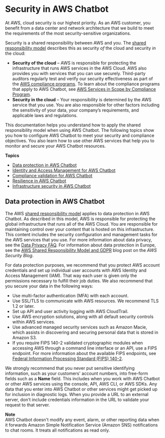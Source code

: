 # Security in AWS Chatbot<a name="security"></a>

 At AWS, cloud security is our highest priority\. As an AWS customer, you benefit from a data center and network architecture that we build to meet the requirements of the most security\-sensitive organizations\.

Security is a shared responsibility between AWS and you\. The [shared responsibility model](http://aws.amazon.com/compliance/shared-responsibility-model/) describes this as security *of* the cloud and security *in* the cloud:
+ **Security of the cloud** – AWS is responsible for protecting the infrastructure that runs AWS services in the AWS Cloud\. AWS also provides you with services that you can use securely\. Third\-party auditors regularly test and verify our security effectiveness as part of the [AWS compliance programs](http://aws.amazon.com/compliance/programs/)\. To learn about the compliance programs that apply to AWS Chatbot, see [AWS Services in Scope by Compliance Program](http://aws.amazon.com/compliance/services-in-scope/)\.
+ **Security in the cloud** – Your responsibility is determined by the AWS service that you use\. You are also responsible for other factors including the sensitivity of your data, your company’s requirements, and applicable laws and regulations\. 

This documentation helps you understand how to apply the shared responsibility model when using AWS Chatbot\. The following topics show you how to configure AWS Chatbot to meet your security and compliance objectives\. You also learn how to use other AWS services that help you to monitor and secure your AWS Chatbot resources\. 

**Topics**
+ [Data protection in AWS Chatbot](#per-service-security)
+ [Identity and Access Management for AWS Chatbot](security-iam.md)
+ [Compliance validation for AWS Chatbot](chatbot-compliance.md)
+ [Resilience in AWS Chatbot](disaster-recovery-resiliency.md)
+ [Infrastructure security in AWS Chatbot](infrastructure-security.md)

## Data protection in AWS Chatbot<a name="per-service-security"></a>

The AWS [shared responsibility model](http://aws.amazon.com/compliance/shared-responsibility-model/) applies to data protection in AWS Chatbot\. As described in this model, AWS is responsible for protecting the global infrastructure that runs all of the AWS Cloud\. You are responsible for maintaining control over your content that is hosted on this infrastructure\. This content includes the security configuration and management tasks for the AWS services that you use\. For more information about data privacy, see the [Data Privacy FAQ](http://aws.amazon.com/compliance/data-privacy-faq)\. For information about data protection in Europe, see the [AWS Shared Responsibility Model and GDPR](http://aws.amazon.com/blogs/security/the-aws-shared-responsibility-model-and-gdpr/) blog post on the *AWS Security Blog*\.

For data protection purposes, we recommend that you protect AWS account credentials and set up individual user accounts with AWS Identity and Access Management \(IAM\)\. That way each user is given only the permissions necessary to fulfill their job duties\. We also recommend that you secure your data in the following ways:
+ Use multi\-factor authentication \(MFA\) with each account\.
+ Use SSL/TLS to communicate with AWS resources\. We recommend TLS 1\.2 or later\.
+ Set up API and user activity logging with AWS CloudTrail\.
+ Use AWS encryption solutions, along with all default security controls within AWS services\.
+ Use advanced managed security services such as Amazon Macie, which assists in discovering and securing personal data that is stored in Amazon S3\.
+ If you require FIPS 140\-2 validated cryptographic modules when accessing AWS through a command line interface or an API, use a FIPS endpoint\. For more information about the available FIPS endpoints, see [Federal Information Processing Standard \(FIPS\) 140\-2](http://aws.amazon.com/compliance/fips/)\.

We strongly recommend that you never put sensitive identifying information, such as your customers' account numbers, into free\-form fields such as a **Name** field\. This includes when you work with AWS Chatbot or other AWS services using the console, API, AWS CLI, or AWS SDKs\. Any data that you enter into AWS Chatbot or other services might get picked up for inclusion in diagnostic logs\. When you provide a URL to an external server, don't include credentials information in the URL to validate your request to that server\.

**Note**  
AWS Chatbot doesn't modify any event, alarm, or other reporting data when it forwards Amazon Simple Notification Service \(Amazon SNS\) notifications to chat rooms\. It treats all notifications as read only\. 